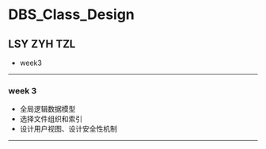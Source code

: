 # DBS_Class_Design

## LSY ZYH TZL

+ week3

---
### week 3

+ 全局逻辑数据模型 
+ 选择文件组织和索引
+ 设计用户视图、设计安全性机制

---